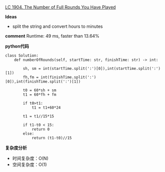 [LC 1904. The Number of Full Rounds You Have Played](https://leetcode.com/problems/the-number-of-full-rounds-you-have-played/)

**Ideas**
- split the string and convert hours to minutes


**comment**
Runtime: 49 ms, faster than 13.64% 


**python代码**
```
class Solution:
    def numberOfRounds(self, startTime: str, finishTime: str) -> int:

        sh, sm = int(startTime.split(':')[0]),int(startTime.split(':')[1])
        fh,fm = int(finishTime.split(':')[0]),int(finishTime.split(':')[1])

        t0 = 60*sh + sm
        t1 = 60*fh + fm

        if t0>t1:
            t1 = t1+60*24

        t1 = t1//15*15

        if t1-t0 < 15:
            return 0 
        else:
            return (t1-t0)//15
```

**复杂度分析**
- 时间复杂度：O(N)
- 空间复杂度：O(1)
